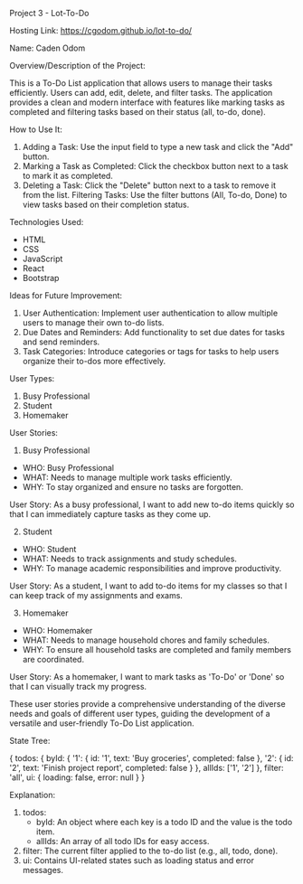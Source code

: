 Project 3 - Lot-To-Do


Hosting Link: https://cgodom.github.io/lot-to-do/


Name: Caden Odom


Overview/Description of the Project: 

This is a To-Do List application that allows users to manage their tasks efficiently. Users can add, edit, delete, and filter tasks. The application provides a clean and modern interface with features like marking tasks as completed and filtering tasks based on their status (all, to-do, done).


How to Use It:

1. Adding a Task: Use the input field to type a new task and click the "Add" button.
2. Marking a Task as Completed: Click the checkbox button next to a task to mark it as completed.
3. Deleting a Task: Click the "Delete" button next to a task to remove it from the list.
Filtering Tasks: Use the filter buttons (All, To-do, Done) to view tasks based on their completion status.


Technologies Used:

- HTML
- CSS
- JavaScript
- React
- Bootstrap


Ideas for Future Improvement:

1. User Authentication: Implement user authentication to allow multiple users to manage their own to-do lists.
2. Due Dates and Reminders: Add functionality to set due dates for tasks and send reminders.
3. Task Categories: Introduce categories or tags for tasks to help users organize their to-dos more effectively.



User Types:

1. Busy Professional
2. Student
3. Homemaker


User Stories:

1. Busy Professional

- WHO: Busy Professional
- WHAT: Needs to manage multiple work tasks efficiently.
- WHY: To stay organized and ensure no tasks are forgotten.

User Story: As a busy professional, I want to add new to-do items quickly so that I can immediately capture tasks as they come up.


2. Student

- WHO: Student
- WHAT: Needs to track assignments and study schedules.
- WHY: To manage academic responsibilities and improve productivity.

User Story: As a student, I want to add to-do items for my classes so that I can keep track of my assignments and exams.


3. Homemaker

- WHO: Homemaker
- WHAT: Needs to manage household chores and family schedules.
- WHY: To ensure all household tasks are completed and family members are coordinated.

User Story: As a homemaker, I want to mark tasks as 'To-Do' or 'Done' so that I can visually track my progress.


These user stories provide a comprehensive understanding of the diverse needs and goals of different user types, guiding the development of a versatile and user-friendly To-Do List application.



State Tree:

{
  todos: {
    byId: {
      '1': {
        id: '1',
        text: 'Buy groceries',
        completed: false
      },
      '2': {
        id: '2',
        text: 'Finish project report',
        completed: false
      }
    },
    allIds: ['1', '2']
  },
  filter: 'all',
  ui: {
    loading: false,
    error: null
  }
}


Explanation:

1. todos:
    - byId: An object where each key is a todo ID and the value is the todo item.
    - allIds: An array of all todo IDs for easy access.
2. filter: The current filter applied to the to-do list (e.g., all, todo, done).
3. ui: Contains UI-related states such as loading status and error messages.
